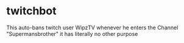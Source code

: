 # twitchbot
This auto-bans twitch user WipzTV whenever he enters the Channel "Supermansbrother" it has literally no other purpose


